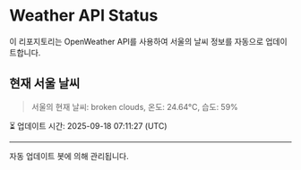 
# Weather API Status

이 리포지토리는 OpenWeather API를 사용하여 서울의 날씨 정보를 자동으로 업데이트합니다.

## 현재 서울 날씨
> 서울의 현재 날씨: broken clouds, 온도: 24.64°C, 습도: 59%

⏳ 업데이트 시간: 2025-09-18 07:11:27 (UTC)

---
자동 업데이트 봇에 의해 관리됩니다.
